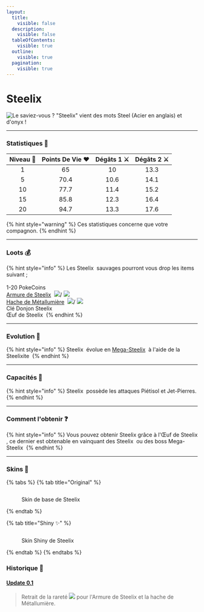 ```yaml
---
layout:
  title:
    visible: false
  description:
    visible: false
  tableOfContents:
    visible: true
  outline:
    visible: true
  pagination:
    visible: true
---
```


# Steelix

<img src="../../../.gitbook/assets/file.excalidraw (21).svg" alt="Le saviez-vous ? &#x22;Steelix&#x22; vient des mots Steel (Acier en anglais)  et d&#x27;onyx !" class="gitbook-drawing">

***

### Statistiques 💠

| Niveau 🧪 | Points De Vie ❤️ | Dégâts 1 ⚔️ | Dégâts 2 ⚔️ |
| :-------: | :--------------: | :---------: | :---------: |
|     1     |        65        |      10     |     13.3    |
|     5     |       70.4       |     10.6    |     14.1    |
|     10    |       77.7       |     11.4    |     15.2    |
|     15    |       85.8       |     12.3    |     16.4    |
|     20    |       94.7       |     13.3    |     17.6    |

{% hint style="warning" %}
Ces statistiques concerne que votre compagnon.
{% endhint %}

***

### Loots 💰

{% hint style="info" %}
Les Steelix <img src="../../../.gitbook/assets/steelix.png" alt="" data-size="line">  sauvages pourront vous drop les items suivant ; \
\
1-20 PokeCoins <img src="../../../.gitbook/assets/image (140).png" alt="" data-size="line">\
[Armure de Steelix](../../../equipement/armures/armure-de-steelix.md) <img src="../../../.gitbook/assets/megasteelix_armor (1).png" alt="" data-size="line"> ![](<../../../.gitbook/assets/image (15).png>)/ ![](<../../../.gitbook/assets/image (16).png>)\
[Hache de Métallumière](../../../equipement/armes/hache-de-metallumiere.md) <img src="../../../.gitbook/assets/steelaxe.png" alt="" data-size="line">  ![](<../../../.gitbook/assets/image (15).png>)/ ![](<../../../.gitbook/assets/image (16).png>)\
Clé Donjon Steelix <img src="../../../.gitbook/assets/image (22).png" alt="" data-size="line">\
Œuf de Steelix <img src="../../../.gitbook/assets/image (23).png" alt="" data-size="line">
{% endhint %}

***

### Evolution 🔆

{% hint style="info" %}
Steelix <img src="../../../.gitbook/assets/steelix.png" alt="" data-size="line"> évolue en [Mega-Steelix](a.md) <img src="../../../.gitbook/assets/mega_steelix_1 (1).png" alt="" data-size="line"> à l'aide de la Steelixite <img src="../../../.gitbook/assets/image (21).png" alt="" data-size="original">
{% endhint %}

***

### Capacités  🏹

{% hint style="info" %}
Steelix <img src="../../../.gitbook/assets/steelix.png" alt="" data-size="line"> possède les attaques Piétisol et Jet-Pierres.
{% endhint %}

***

### Comment l'obtenir ❓

{% hint style="info" %}
Vous pouvez obtenir Steelix <img src="../../../.gitbook/assets/steelix.png" alt="" data-size="line">grâce à l'Œuf de Steelix <img src="../../../.gitbook/assets/image (25).png" alt="" data-size="line">, ce dernier est obtenable en vainquant des Steelix <img src="../../../.gitbook/assets/steelix.png" alt="" data-size="line"> ou des boss Mega-Steelix <img src="../../../.gitbook/assets/mega_steelix_1.png" alt="" data-size="line">
{% endhint %}

***

### Skins 🎨

{% tabs %}
{% tab title="Original" %}
<figure><img src="../../../.gitbook/assets/steelix (2).png" alt=""><figcaption><p>Skin de base de Steelix</p></figcaption></figure>
{% endtab %}

{% tab title="Shiny ✨" %}
<figure><img src="../../../.gitbook/assets/steelix_shiny.png" alt=""><figcaption><p>Skin Shiny de Steelix</p></figcaption></figure>
{% endtab %}
{% endtabs %}

### Historique 📖&#x20;

#### [Update 0.1](../../../pokedonjon/mise-a-jours.md#samedi-6-juillet-2024-or-m.a.j.-0.1-maintenance)

> &#x20;Retrait de la rareté ![](<../../../.gitbook/assets/image (258).png>) pour l'Armure de Steelix et la hache de Métallumière.
